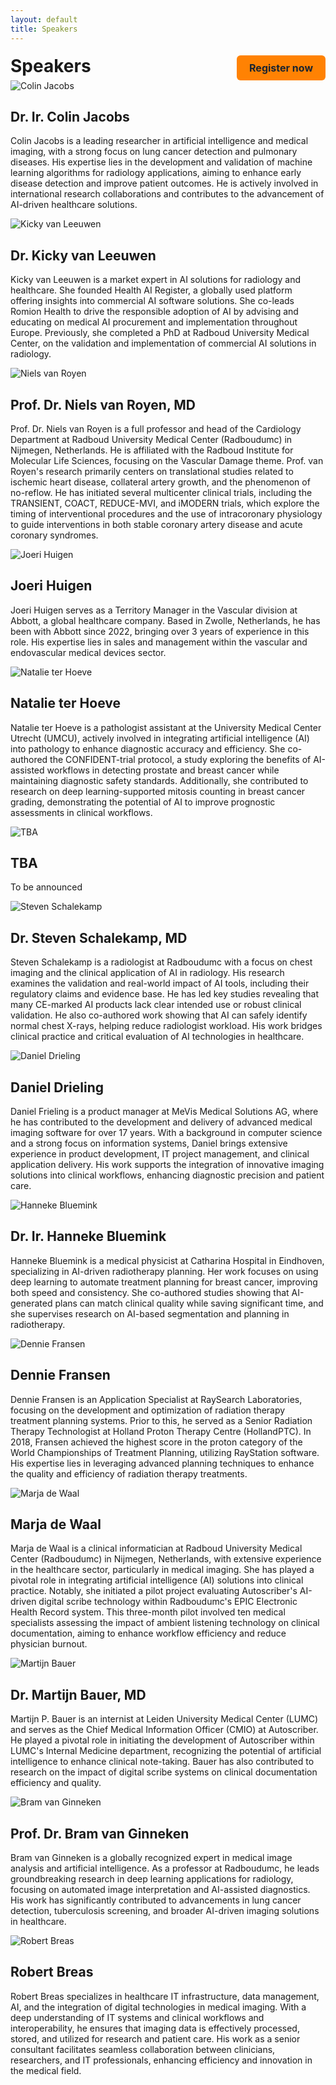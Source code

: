 ```yaml
---
layout: default
title: Speakers
---
```


<div style="display: flex; justify-content: space-between; align-items: center; flex-wrap: wrap;">
  <h1 style="margin: 0;">Speakers</h1>
  <a href="https://registratie.radboudumc.nl/166356/subscribe" target="_blank" style="
    background-color:rgb(255, 130, 3);
    color: rgb(27, 36, 48);
    padding: 10px 20px;
    text-decoration: none;
    border-radius: 6px;
    font-size: 16px;
    font-weight: bold;
    margin-top: 5px;
  ">
    Register now
  </a>
</div>


<div class="speaker left" id="colin-jacobs">
    <img src="{{ site.url }}/assets/img/Colin_Jacobs.jpg" alt="Colin Jacobs">
    <div class="speaker-info">
        <h2>Dr. Ir. Colin Jacobs  
        <a href="https://www.linkedin.com/in/colin-jacobs-01a14628/" target="_blank" style="margin-left:3mm;">
            <i class="fa-brands fa-linkedin"></i>
        </a></h2>
        <p> Colin Jacobs is a leading researcher in artificial intelligence and medical imaging, with a strong focus on lung cancer detection and pulmonary diseases. His expertise lies in the development and validation of machine learning algorithms for radiology applications, aiming to enhance early disease detection and improve patient outcomes. He is actively involved in international research collaborations and contributes to the advancement of AI-driven healthcare solutions.  </p>
    </div>
</div>


<div class="speaker right" id="kicky-van-leeuwen">
    <img src="{{ site.url }}/assets/img/Kicky_van_Leeuwen.jpg" alt="Kicky van Leeuwen">
    <div class="speaker-info">
        <h2>Dr. Kicky van Leeuwen  
        <a href="https://www.linkedin.com/in/kickyvanleeuwen/" target="_blank" style="margin-left:3mm;">
            <i class="fa-brands fa-linkedin"></i>
        </a></h2>
        <p> Kicky van Leeuwen is a market expert in AI solutions for radiology and healthcare. She founded Health AI Register, a globally used platform offering insights into commercial AI software solutions. She co-leads Romion Health to drive the responsible adoption of AI by advising and educating on medical AI procurement and implementation throughout Europe. Previously, she completed a PhD at Radboud University Medical Center, on the validation and implementation of commercial AI solutions in radiology.</p>
    </div>
</div>

<!-- <div class="speaker left">
    <img src="{{ site.url }}/assets/img/Stephan_Romeijn.jpg" alt="Stephan Romeijn">
    <div class="speaker-info">
        <h2>Stephan Romeijn 
        <a href="https://www.linkedin.com/in/stephanromeijn/" target="_blank" style="margin-left:3mm;">
            <i class="fa-brands fa-linkedin"></i>
        </a></h2>
        <p>Stephan Romeijn is co-founder of Romion Health and an expert in healthcare innovation. His work focuses on the strategic development and implementation of AI-driven solutions in medical imaging and healthcare workflows. With a strong background in imaging sciences and medical technology, he is dedicated to making advanced healthcare solutions more accessible, efficient, and impactful for clinical practice. At Romion Health, Stephan plays a key role in driving innovation and translating technological advancements into real-world applications.</p>
    </div>
</div> -->

<div class="speaker left" id = "Niels van Royen">
    <img src="{{ site.url }}/assets/img/Niels_van_Royen.jpg" alt="Niels van Royen">
    <div class="speaker-info">
        <h2>Prof. Dr. Niels van Royen, MD
        <a href="https://www.linkedin.com/in/niels-van-royen-56ba1193/" target="_blank" style="margin-left:3mm;">
            <i class="fa-brands fa-linkedin"></i>
        </a></h2>
        <p> ​Prof. Dr. Niels van Royen is a full professor and head of the Cardiology Department at Radboud University Medical Center (Radboudumc) in Nijmegen, Netherlands. He is affiliated with the Radboud Institute for Molecular Life Sciences, focusing on the Vascular Damage theme. 
        Prof. van Royen's research primarily centers on translational studies related to ischemic heart disease, collateral artery growth, and the phenomenon of no-reflow. He has initiated several multicenter clinical trials, including the TRANSIENT, COACT, REDUCE-MVI, and iMODERN trials, which explore the timing of interventional procedures and the use of intracoronary physiology to guide interventions in both stable coronary artery disease and acute coronary syndromes. </p>
    </div>
</div>

<div class="speaker right" id = "Joeri Huigen">
    <img src="{{ site.url }}/assets/img/Joeri_Huigen.jpg" alt="Joeri Huigen">
    <div class="speaker-info">
        <h2>Joeri Huigen
        <a href="https://www.linkedin.com/in/joeri-h-09764287/" target="_blank" style="margin-left:3mm;">
            <i class="fa-brands fa-linkedin"></i>
        </a></h2>
        <p> ​Joeri Huigen serves as a Territory Manager in the Vascular division at Abbott, a global healthcare company. Based in Zwolle, Netherlands, he has been with Abbott since 2022, bringing over 3 years of experience in this role. His expertise lies in sales and management within the vascular and endovascular medical devices sector. </p>
    </div>
</div>


<div class="speaker left" id = "Natalie ter Hoeve">
    <img src="{{ site.url }}/assets/img/Natalie_ter_Hoeve.jpg" alt="Natalie ter Hoeve">
    <div class="speaker-info">
        <h2>Natalie ter Hoeve
        <a href="https://www.linkedin.com/in/natalie-ter-hoeve-61a8ab87/" target="_blank" style="margin-left:3mm;">
            <i class="fa-brands fa-linkedin"></i>
        </a></h2>
        <p> ​Natalie ter Hoeve is a pathologist assistant at the University Medical Center Utrecht (UMCU), actively involved in integrating artificial intelligence (AI) into pathology to enhance diagnostic accuracy and efficiency. She co-authored the CONFIDENT-trial protocol, a study exploring the benefits of AI-assisted workflows in detecting prostate and breast cancer while maintaining diagnostic safety standards. Additionally, she contributed to research on deep learning-supported mitosis counting in breast cancer grading, demonstrating the potential of AI to improve prognostic assessments in clinical workflows.</p>
    </div>
</div>

<div class="speaker right" id = "TBA">
    <img src="{{ site.url }}/assets/img/TBA.jpg" alt="TBA">
    <div class="speaker-info">
        <h2>TBA
        <!-- <a href="https://www.linkedin.com/in/gabriele-bani-ai/" target="_blank" style="margin-left:3mm;">
            <i class="fa-brands fa-linkedin"></i>
        </a> -->
        </h2> 
        <p> To be announced</p>
    </div>
</div>

<div class="speaker left" id = "Steven Schalekamp">
    <img src="{{ site.url }}/assets/img/Steven_Schalekamp.jpg" alt="Steven Schalekamp">
    <div class="speaker-info">
        <h2>Dr. Steven Schalekamp, MD
        <a href="https://www.linkedin.com/in/steven-schalekamp-22306ab2/" target="_blank" style="margin-left:3mm;">
            <i class="fa-brands fa-linkedin"></i>
        </a></h2>
        <p> Steven Schalekamp is a radiologist at Radboudumc with a focus on chest imaging and the clinical application of AI in radiology. His research examines the validation and real-world impact of AI tools, including their regulatory claims and evidence base. He has led key studies revealing that many CE-marked AI products lack clear intended use or robust clinical validation. He also co-authored work showing that AI can safely identify normal chest X-rays, helping reduce radiologist workload. His work bridges clinical practice and critical evaluation of AI technologies in healthcare.</p>
    </div>
</div>

<div class="speaker right" id = "Daniel Drieling">
    <img src="{{ site.url }}/assets/img/Daniel_Drieling.jpeg" alt="Daniel Drieling">
    <div class="speaker-info">
        <h2>Daniel Drieling
        <a href="https://www.linkedin.com/in/daniel-drieling-94ba5382/" target ="_blank" style="margin-left:3mm;" >
            <i class = "fa-brands fa-linkedin"></i>
        </a></h2>
        <p> Daniel Frieling is a product manager at MeVis Medical Solutions AG, where he has contributed to the development and delivery of advanced medical imaging software for over 17 years. With a background in computer science and a strong focus on information systems, Daniel brings extensive experience in product development, IT project management, and clinical application delivery. His work supports the integration of innovative imaging solutions into clinical workflows, enhancing diagnostic precision and patient care. </p>
    </div>
</div> 

<div class="speaker left" id = "Hanneke Bluemink">
    <img src="{{ site.url }}/assets/img/Hanneke_Bluemink.jpg" alt="Hanneke Bluemink">
    <div class="speaker-info">
        <h2>Dr. Ir. Hanneke Bluemink
        <a href="https://www.linkedin.com/in/hanneke-bluemink-2055256/" target="_blank" style="margin-left:3mm;">
            <i class="fa-brands fa-linkedin"></i>
        </a></h2>
        <p> Hanneke Bluemink is a medical physicist at Catharina Hospital in Eindhoven, specializing in AI-driven radiotherapy planning. Her work focuses on using deep learning to automate treatment planning for breast cancer, improving both speed and consistency. She co-authored studies showing that AI-generated plans can match clinical quality while saving significant time, and she supervises research on AI-based segmentation and planning in radiotherapy. </p>
    </div>
</div>

<div class="speaker right" id = "Dennie Fransen">
    <img src="{{ site.url }}/assets/img/Dennie_Fransen.jpg" alt="Dennie Fransen">
    <div class="speaker-info">
        <h2>Dennie Fransen
        <a href="https://www.linkedin.com/in/DennieFransen/" target="_blank" style="margin-left:3mm;">
            <i class="fa-brands fa-linkedin"></i>
        </a></h2>
        <p> Dennie Fransen is an Application Specialist at RaySearch Laboratories, focusing on the development and optimization of radiation therapy treatment planning systems. Prior to this, he served as a Senior Radiation Therapy Technologist at Holland Proton Therapy Centre (HollandPTC). In 2018, Fransen achieved the highest score in the proton category of the World Championships of Treatment Planning, utilizing RayStation software. His expertise lies in leveraging advanced planning techniques to enhance the quality and efficiency of radiation therapy treatments.​ </p>
    </div>
</div>

<div class="speaker left" id = "marja-de-waal">
    <img src="{{ site.url }}/assets/img/Marja_de_Waal.jpg" alt="Marja de Waal">
    <div class="speaker-info">
        <h2>Marja de Waal
        <a href="https://www.linkedin.com/in/marja-de-waal-42b61337/" target="_blank" style="margin-left:3mm;">
            <i class="fa-brands fa-linkedin"></i>
        </a></h2>
        <p> ​Marja de Waal is a clinical informatician at Radboud University Medical Center (Radboudumc) in Nijmegen, Netherlands, with extensive experience in the healthcare sector, particularly in medical imaging. She has played a pivotal role in integrating artificial intelligence (AI) solutions into clinical practice. Notably, she initiated a pilot project evaluating Autoscriber's AI-driven digital scribe technology within Radboudumc's EPIC Electronic Health Record system. This three-month pilot involved ten medical specialists assessing the impact of ambient listening technology on clinical documentation, aiming to enhance workflow efficiency and reduce physician burnout. </p>
    </div>
</div>

<div class="speaker right" id = "martijn-bauer">
    <img src="{{ site.url }}/assets/img/Martijn_Bauer1.jpg" alt="Martijn Bauer">
    <div class="speaker-info">
       <h2>Dr. Martijn Bauer, MD
        <a href="https://www.linkedin.com/in/martijn-bauer-79909b6/" target="_blank" style="margin-left:3mm;">
            <i class="fa-brands fa-linkedin"></i>
        </a></h2>
       <p> ​Martijn P. Bauer is an internist at Leiden University Medical Center (LUMC) and serves as the Chief Medical Information Officer (CMIO) at Autoscriber. He played a pivotal role in initiating the development of Autoscriber within LUMC's Internal Medicine department, recognizing the potential of artificial intelligence to enhance clinical note-taking. Bauer has also contributed to research on the impact of digital scribe systems on clinical documentation efficiency and quality.</p>
    </div>
</div>



<div class="speaker left" id = "bram-van-ginneken">
    <img src="{{ site.url }}/assets/img/Bram_van_Ginneken.jpg" alt="Bram van Ginneken">
    <div class="speaker-info">
       <h2>Prof. Dr. Bram van Ginneken 
        <a href="https://www.linkedin.com/in/bramvanginneken/" target="_blank" style="margin-left:3mm;">
            <i class="fa-brands fa-linkedin"></i>
        </a></h2>
       <p> Bram van Ginneken is a globally recognized expert in medical image analysis and artificial intelligence. As a professor at Radboudumc, he leads groundbreaking research in deep learning applications for radiology, focusing on automated image interpretation and AI-assisted diagnostics. His work has significantly contributed to advancements in lung cancer detection, tuberculosis screening, and broader AI-driven imaging solutions in healthcare.</p>
    </div>
</div>

<div class="speaker right" id = "robert-breas">
    <img src="{{ site.url }}/assets/img/Robert_Breas.jpg" alt="Robert Breas">
    <div class="speaker-info">
        <h2>Robert Breas 
        <a href="https://www.linkedin.com/in/robertbreas/" target="_blank" style="margin-left:3mm;">
            <i class="fa-brands fa-linkedin"></i>
        </a></h2>
        <p> Robert Breas specializes in healthcare IT infrastructure, data management, AI, and the integration of digital technologies in medical imaging. With a deep understanding of IT systems and clinical workflows and interoperability, he ensures that imaging data is effectively processed, stored, and utilized for research and patient care. His work as a senior consultant facilitates seamless collaboration between clinicians, researchers, and IT professionals, enhancing efficiency and innovation in the medical field. </p>
    </div>
</div>





